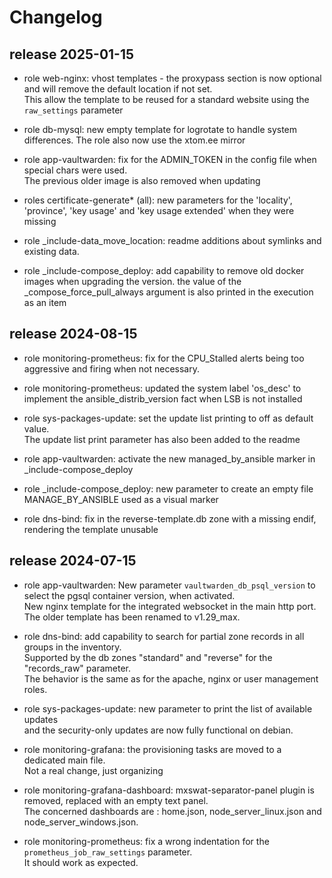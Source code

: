# Changelog

## release 2025-01-15

* role web-nginx: vhost templates - the proxypass section is now optional and will remove the default location if not set.  
  This allow the template to be reused for a standard website using the `raw_settings` parameter

* role db-mysql: new empty template for logrotate to handle system differences.
  The role also now use the xtom.ee mirror

* role app-vaultwarden: fix for the ADMIN_TOKEN in the config file when special chars were used.  
  The previous older image is also removed when updating

* roles certificate-generate* (all): new parameters for the 'locality', 'province', 'key usage' and 'key usage extended' when they were missing

* role _include-data_move_location: readme additions about symlinks and existing data.

* role _include-compose_deploy: add capability to remove old docker images when upgrading the version.
  the value of the _compose_force_pull_always argument is also printed in the execution as an item


## release 2024-08-15

* role monitoring-prometheus: fix for the CPU_Stalled alerts being too aggressive and firing when not necessary.

* role monitoring-prometheus: updated the system label 'os_desc' to implement the ansible_distrib_version fact when LSB is not installed

* role sys-packages-update: set the update list printing to off as default value.  
  The update list print parameter has also been added to the readme  

* role app-vaultwarden: activate the new managed_by_ansible marker in _include-compose_deploy

* role _include-compose_deploy: new parameter to create an empty file MANAGE_BY_ANSIBLE used as a visual marker

* role dns-bind: fix in the reverse-template.db zone with a missing endif, rendering the template unusable


## release 2024-07-15

* role app-vaultwarden: New parameter `vaultwarden_db_psql_version` to select the pgsql container version, when activated.  
  New nginx template for the integrated websocket in the main http port.  
  The older template has been renamed to v1.29_max.  
  
* role dns-bind: add capability to search for partial zone records in all groups in the inventory.  
  Supported by the db zones "standard" and "reverse" for the "records_raw" parameter.  
  The behavior is the same as for the apache, nginx or user management roles.  
  
* role sys-packages-update: new parameter to print the list of available updates  
  and the security-only updates are now fully functional on debian.  
  
* role monitoring-grafana: the provisioning tasks are moved to a dedicated main file.  
  Not a real change, just organizing

* role monitoring-grafana-dashboard: mxswat-separator-panel plugin is removed, replaced with an empty text panel.  
  The concerned dashboards are : home.json, node_server_linux.json and node_server_windows.json.  
  
* role monitoring-prometheus: fix a wrong indentation for the `prometheus_job_raw_settings` parameter.  
  It should work as expected.  

